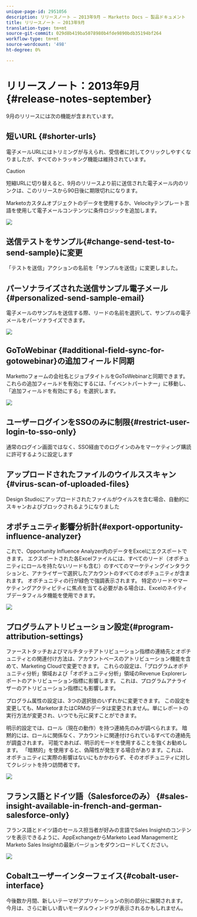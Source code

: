 ```yaml
---
unique-page-id: 2951056
description: リリースノート — 2013年9月 — Marketto Docs — 製品ドキュメント
title: リリースノート — 2013年9月
translation-type: tm+mt
source-git-commit: 029d8b419ba5078980b4fde9890bdb35194bf264
workflow-type: tm+mt
source-wordcount: '498'
ht-degree: 0%

---
```



# リリースノート：2013年9月{#release-notes-september}

9月のリリースには次の機能が含まれています。

## 短いURL {#shorter-urls}

電子メールURLにはトリミングが与えられ、受信者に対してクリックしやすくなりましたが、すべてのトラッキング機能は維持されています。

>[!CAUTION]
>
>短縮URLに切り替えると、9月のリリースより前に送信された電子メール内のリンクは、このリリースから90日後に期限切れになります。

Marketoカスタムオブジェクトのデータを使用するか、Velocityテンプレート言語を使用して電子メールコンテンツに条件ロジックを追加します。

![](assets/image2014-9-22-17-3a10-3a56.png)

## 送信テストをサンプル{#change-send-test-to-send-sample}に変更

「テストを送信」アクションの名前を「サンプルを送信」に変更しました。

## パーソナライズされた送信サンプル電子メール{#personalized-send-sample-email}

電子メールのサンプルを送信する際、リードの名前を選択して、サンプルの電子メールをパーソナライズできます。

![](assets/image2014-9-22-17-3a11-3a22.png)

## GoToWebinar {#additional-field-sync-for-gotowebinar}の追加フィールド同期

Markettoフォームの会社名とジョブタイトルをGoToWebinarと同期できます。 これらの追加フィールドを有効にするには、「イベントパートナー」に移動し、「追加フィールドを有効にする」を選択します。

![](assets/image2014-9-22-17-3a11-3a53.png)

## ユーザーログインをSSOのみに制限{#restrict-user-login-to-sso-only}

通常のログイン画面ではなく、SSO経由でのログインのみをマーケティング購読に許可するように設定します

## アップロードされたファイルのウイルススキャン{#virus-scan-of-uploaded-files}

Design Studioにアップロードされたファイルがウイルスを含む場合、自動的にスキャンおよびブロックされるようになりました

## オポチュニティ影響分析計{#export-opportunity-influence-analyzer}

これで、Opportunity Influence Analyzer内のデータをExcelにエクスポートできます。 エクスポートされた各Excelファイルには、すべてのリード（オポチュニティにロールを持たないリードも含む）のすべてのマーケティングインタラクションと、アナライザーで選択したアカウントのすべてのオポチュニティが含まれます。 オポチュニティの行が緑色で強調表示されます。 特定のリードやマーケティングアクティビティに焦点を当てる必要がある場合は、Excelのネイティブデータフィルタ機能を使用できます。

![](assets/image2014-9-22-17-3a12-3a23.png)

## プログラムアトリビューション設定{#program-attribution-settings}

ファーストタッチおよびマルチタッチアトリビューション指標の連絡先とオポチュニティとの関連付け方法は、アカウントベースのアトリビューション機能を含めて、Marketing Cloudで変更できます。 これらの設定は、「プログラムオポチュニティ分析」領域および「オポチュニティ分析」領域のRevenue Explorerレポートのアトリビューション指標に影響します。 これは、プログラムアナライザーのアトリビューション指標にも影響します。

プログラム属性の設定は、3つの選択肢のいずれかに変更できます。 この設定を変更しても、MarketorまたはCRMのデータは変更されません。単にレポートの実行方法が変更され、いつでも元に戻すことができます。

明示的設定では、ロール（現在の動作）を持つ連絡先のみが調べられます。 暗黙的には、ロールに関係なく、アカウントに関連付けられているすべての連絡先が調査されます。 可能であれば、明示的モードを使用することを強くお勧めします。 「暗黙的」を使用すると、偽陽性が発生する場合があります。これは、オポチュニティに実際の影響はないにもかかわらず、そのオポチュニティに対してクレジットを持つ訪問者です。

![](assets/image2014-9-22-17-3a12-3a43.png)

## フランス語とドイツ語（Salesforceのみ） {#sales-insight-available-in-french-and-german-salesforce-only}

フランス語とドイツ語のセールス担当者が好みの言語でSales Insightのコンテンツを表示できるように、AppExchangeからMarketo Lead ManagementとMarketo Sales Insightの最新バージョンをダウンロードしてください。

![](assets/image2014-9-22-17-3a13-3a12.png)

## Cobaltユーザーインターフェイス{#cobalt-user-interface}

今後数か月間、新しいテーマがアプリケーションの別の部分に展開されます。 今月は、さらに新しい青いモーダルウィンドウが表示されるかもしれません。
